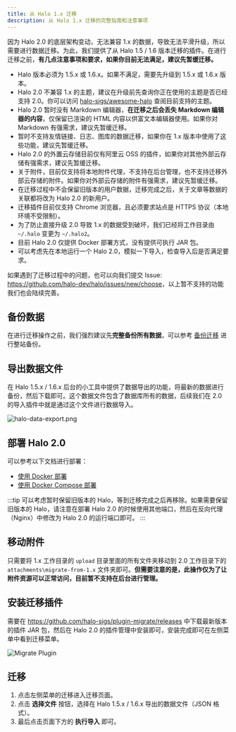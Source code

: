 ```yaml
---
title: 从 Halo 1.x 迁移
description: 从 Halo 1.x 迁移的完整指南和注意事项
---
```


因为 Halo 2.0 的底层架构变动，无法兼容 1.x 的数据，导致无法平滑升级，所以需要进行数据迁移。为此，我们提供了从 Halo 1.5 / 1.6 版本迁移的插件。在进行迁移之前，**有几点注意事项和要求，如果你目前无法满足，建议先暂缓迁移。**

- Halo 版本必须为 1.5.x 或 1.6.x。如果不满足，需要先升级到 1.5.x 或 1.6.x 版本。
- Halo 2.0 不兼容 1.x 的主题，建议在升级前先查询你正在使用的主题是否已经支持 2.0。你可以访问 [halo-sigs/awesome-halo](https://github.com/halo-sigs/awesome-halo) 查阅目前支持的主题。
- Halo 2.0 暂时没有 Markdown 编辑器，**在迁移之后会丢失 Markdown 编辑器的内容**，仅保留已渲染的 HTML 内容以供富文本编辑器使用。如果你对 Markdown 有强需求，建议先暂缓迁移。
- 暂时不支持友情链接、日志、图库的数据迁移，如果你在 1.x 版本中使用了这些功能，建议先暂缓迁移。
- Halo 2.0 的外置云存储目前仅有阿里云 OSS 的插件，如果你对其他外部云存储有强需求，建议先暂缓迁移。
- 关于附件，目前仅支持将本地附件代理，不支持在后台管理，也不支持迁移外部云存储的附件。如果你对外部云存储的附件有强需求，建议先暂缓迁移。
- 在迁移过程中不会保留旧版本的用户数据，迁移完成之后，关于文章等数据的关联都将改为 Halo 2.0 的新用户。
- 迁移插件目前仅支持 Chrome 浏览器，且必须要求站点是 HTTPS 协议（本地环境不受限制）。
- 为了防止直接升级 2.0 导致 1.x 的数据受到破坏，我们已经将工作目录由 `~/.halo` 变更为 `~/.halo2`。
- 目前 Halo 2.0 仅提供 Docker 部署方式，没有提供可执行 JAR 包。
- 可以考虑先在本地运行一个 Halo 2.0，模拟一下导入，检查导入后是否满足要求。

如果遇到了迁移过程中的问题，也可以向我们提交 Issue: <https://github.com/halo-dev/halo/issues/new/choose>，以上暂不支持的功能我们也会陆续完善。

## 备份数据

在进行迁移操作之前，我们强烈建议先**完整备份所有数据**，可以参考 [备份迁移](https://docs.halo.run/user-guide/backup-migration) 进行整站备份。

## 导出数据文件

在 Halo 1.5.x / 1.6.x 后台的小工具中提供了数据导出的功能，将最新的数据进行备份，然后下载即可。这个数据文件包含了数据库所有的数据，后续我们在 2.0 的导入插件中就是通过这个文件进行数据导入。

![halo-data-export.png](/img/halo-data-export.png)

## 部署 Halo 2.0

可以参考以下文档进行部署：

- [使用 Docker 部署](./install/docker.md)
- [使用 Docker Compose 部署](./install/docker-compose.md)

:::tip
可以考虑暂时保留旧版本的 Halo，等到迁移完成之后再移除。如果需要保留旧版本的 Halo，请注意在部署 Halo 2.0 的时候使用其他端口，然后在反向代理（Nginx）中修改为 Halo 2.0 的运行端口即可。
:::

## 移动附件

只需要将 1.x 工作目录的 `upload` 目录里面的所有文件夹移动到 2.0 工作目录下的 `attachments\migrate-from-1.x` 文件夹即可。**但需要注意的是，此操作仅为了让附件资源可以正常访问，目前暂不支持在后台进行管理。**

## 安装迁移插件

需要在 <https://github.com/halo-sigs/plugin-migrate/releases> 中下载最新版本的插件 JAR 包，然后在 Halo 2.0 的插件管理中安装即可，安装完成即可在左侧菜单中看到迁移菜单。

![Migrate Plugin](/img/migrate/halo2.0-migrate-plugin.png)

## 迁移

1. 点击左侧菜单的迁移进入迁移页面。
2. 点击 **选择文件** 按钮，选择在 Halo 1.5.x / 1.6.x 导出的数据文件（JSON 格式）。
3. 最后点击页面下方的 **执行导入** 即可。
